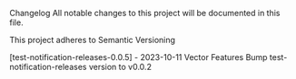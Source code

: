 Changelog
All notable changes to this project will be documented in this file.

This project adheres to Semantic Versioning

[test-notification-releases-0.0.5] - 2023-10-11
Vector
Features
Bump test-notification-releases version to v0.0.2 